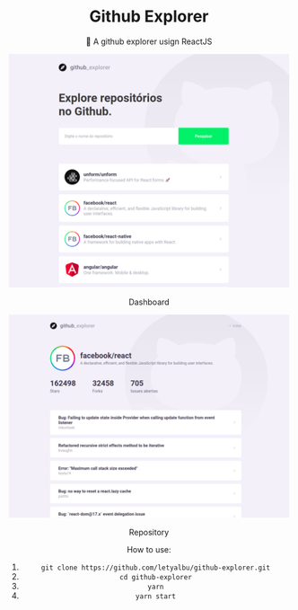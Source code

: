 <h1 align="center">Github Explorer</h1>
<p align="center">🚀 A github explorer usign ReactJS</p>

<div align="center">
  <img src="/img_readme/Dashboard.png" alt="Dashboard" width=500/>
  <p>Dashboard</p>
  <img src="/img_readme/Repository.png" alt="Repository" width=500/>
  <p>Repository</p>
<div/>

How to use:
1. `git clone https://github.com/letyalbu/github-explorer.git`
2. `cd github-explorer`
3. `yarn`
4. `yarn start`
